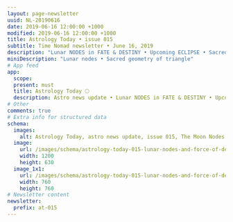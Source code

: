 ```yaml
---
layout: page-newsletter
uuid: NL-20190616
date: 2019-06-16 12:00:00 +1000
modified: 2019-06-16 12:00:00 +1000
title: Astrology Today • issue 015
subtitle: Time Nomad newsletter • June 16, 2019
description: "Lunar NODES in FATE & DESTINY • Upcoming ECLIPSE • Sacred geometry of TRIANGLE • Preparing for the 4th of JULY… read our regular astrological knowledge stories and news updates."
miniDescription: "Lunar nodes • Sacred geometry of triangle"
# App feed
app:
  scope: 
  present: must
  title: Astrology Today 🌕
  description: Astro news update • Lunar NODES in FATE & DESTINY • Upcoming ECLIPSE • Sacred geometry of TRIANGLE • Preparing for the 4th of JULY
# Other
comments: true
# Extra info for structured data
schema:
  images:
    alt: Astrology Today, astro news update, issue 015, The Moon Nodes and the Force of Destiny
  image:
    url: /images/schema/astrology-today-015-lunar-nodes-and-force-of-destiny.jpg
    width: 1200
    height: 630
  image_1x1:
    url: /images/schema/astrology-today-015-lunar-nodes-and-force-of-destiny_1x1.jpg
    width: 760
    height: 760
# Newsletter content
newsletter:
  prefix: at-015
---
```

